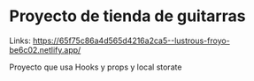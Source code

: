 # Proyecto de tienda de guitarras

Links: https://65f75c86a4d565d4216a2ca5--lustrous-froyo-be6c02.netlify.app/

Proyecto que usa Hooks y props y local storate
